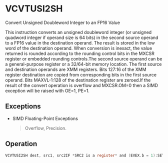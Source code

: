 # VCVTUSI2SH

Convert Unsigned Doubleword Integer to an FP16 Value

This instruction converts an unsigned doubleword integer (or unsigned quadword integer if operand size is 64 bits) in the second source operand to a FP16 value in the destination operand.
The result is stored in the low word of the destination operand.
When conversion is inexact, the value returned is rounded according to the rounding control bits in the MXCSR register or embedded rounding controls.The second source operand can be a general-purpose register or a 32/64-bit memory location.
The first source and destination operands are XMM registers.
Bits 127:16 of the XMM register destination are copied from corresponding bits in the first source operand.
Bits MAXVL-1:128 of the destination register are zeroed.If the result of the convert operation is overflow and MXCSR.OM=0 then a SIMD exception will be raised with OE=1, PE=1.

## Exceptions

- SIMD Floating-Point Exceptions
  > Overflow, Precision.

## Operation

```C
VCVTUSI2SH dest, src1, src2IF *SRC2 is a register* and (EVEX.b = 1):SET_RM(EVEX.RC)ELSE:SET_RM(MXCSR.RC)IF 64-mode and OperandSize == 64:DEST.fp16[0] := Convert_unsigned_integer64_to_fp16(SRC2.qword)ELSE:DEST.fp16[0] := Convert_unsigned_integer32_to_fp16(SRC2.dword)Intel C/C++ Compiler Intrinsic EquivalentVCVTUSI2SH __m128h _mm_cvt_roundu32_sh (__m128h a, unsigned int b, int rounding);VCVTUSI2SH __m128h _mm_cvt_roundu64_sh (__m128h a, unsigned __int64 b, int rounding);VCVTUSI2SH __m128h _mm_cvtu32_sh (__m128h a, unsigned int b);VCVTUSI2SH __m128h _mm_cvtu64_sh (__m128h a, unsigned __int64 b);
```

